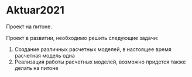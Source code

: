 # Aktuar2021
Проект на питоне.

Проект в развитии, необходимо решить следующие задачи:
1. Создание различных расчетных моделей, в настоящее время расчетная модель одна
2. Реализация работы расчетных моделей, возможно придется также делать на питоне
